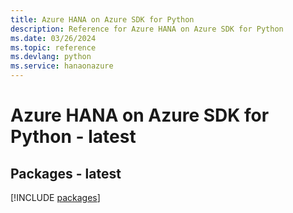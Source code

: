 ```yaml
---
title: Azure HANA on Azure SDK for Python
description: Reference for Azure HANA on Azure SDK for Python
ms.date: 03/26/2024
ms.topic: reference
ms.devlang: python
ms.service: hanaonazure
---
```

# Azure HANA on Azure SDK for Python - latest
## Packages - latest
[!INCLUDE [packages](hana-on-azure-index.md)]